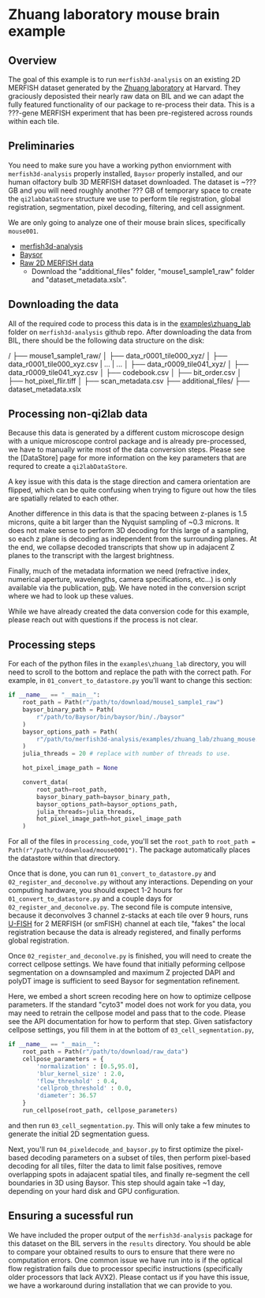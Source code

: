 # Zhuang laboratory mouse brain example

## Overview

The goal of this example is to run `merfish3d-analysis` on an existing 2D MERFISH dataset generated by the [Zhuang laboratory]() at Harvard. They graciously deposisted their nearly raw data on BIL and we can adapt the fully featured functionality of our package to re-process their data. This is a ???-gene MERFISH experiment that has been pre-registered across rounds within each tile.

## Preliminaries

You need to make sure you have a working python enviornment with `merfish3d-analysis` properly installed, `Baysor` properly installed, and our human olfactory bulb 3D MERFISH dataset downloaded. The dataset is ~??? GB and you will need roughly another ??? GB of temporary space to create the `qi2labDataStore` structure we use to perform tile registration, global registration, segmentation, pixel decoding, filtering, and cell assignment. 

We are only going to analyze one of their mouse brain slices, specifically `mouse001`.

- [merfish3d-analysis](https://www.github.com/qi2lab/merfish3d-analysis)
- [Baysor](https://github.com/kharchenkolab/Baysor)
- [Raw 2D MERFISH data](https://download.brainimagelibrary.org/cf/1c/cf1c1a431ef8d021/)
    - Download the "additional_files" folder, "mouse1_sample1_raw" folder and "dataset_metadata.xslx".

## Downloading the data

All of the required code to process this data is in the [examples\zhuang_lab](https://github.com/QI2lab/merfish3d-analysis/tree/main/examples/zhuang_lab) folder on `merfish3d-analysis` github repo. After downloading the data from BIL, there should be the following data structure on the disk:

/ 
├── mouse1_sample1_raw/ 
│ ├── data_r0001_tile000_xyz/
│ ├── data_r0001_tile000_xyz.csv
| ...
| ...
│ ├── data_r0009_tile041_xyz/
│ ├── data_r0009_tile041_xyz.csv
│ ├── codebook.csv
│ ├── bit_order.csv
│ ├── hot_pixel_flir.tiff
│ ├── scan_metadata.csv
├── additional_files/ 
├── dataset_metadata.xslx

## Processing non-qi2lab data

Because this data is generated by a different custom microscope design with a unique microscope control package and is already pre-processed, we have to manually write most of the data conversion steps. Please see the [DataStore] page for more information on the key parameters that are requred to create a `qi2labDataStore`.

A key issue with this data is the stage direction and camera orientation are flipped, which can be quite confusing when trying to figure out how the tiles are spatially related to each other.

Another difference in this data is that the spacing between z-planes is 1.5 microns, quite a bit larger than the Nyquist sampling of ~0.3 microns. It does not make sense to perform 3D decoding for this large of a sampling, so each z plane is decoding as independent from the surrounding planes. At the end, we collapse decoded transcripts that show up in adajacent Z planes to the transcript with the largest brightness.

Finally, much of the metadata information we need (refractive index, numerical aperture, wavelengths, camera specifications, etc...) is only available via the publication, [pub](). We have noted in the conversion script where we had to look up these values.

While we have already created the data conversion code for this example, please reach out with questions if the process is not clear. 

## Processing steps

For each of the python files in the `examples\zhuang_lab` directory, you will need to scroll to the bottom and replace the path with the correct path. For example, in `01_convert_to_datastore.py` you'll want to change this section:

```python
if __name__ == "__main__":
    root_path = Path(r"/path/to/download/mouse1_sample1_raw")
    baysor_binary_path = Path(
        r"/path/to/Baysor/bin/baysor/bin/./baysor"
    )
    baysor_options_path = Path(
        r"/path/to/merfish3d-analysis/examples/zhuang_lab/zhuang_mouse.toml"
    )
    julia_threads = 20 # replace with number of threads to use.

    hot_pixel_image_path = None

    convert_data(
        root_path=root_path,
        baysor_binary_path=baysor_binary_path,
        baysor_options_path=baysor_options_path,
        julia_threads=julia_threads,
        hot_pixel_image_path=hot_pixel_image_path
    )
```

For all of the files in `processing_code`, you'll set the `root_path` to `root_path = Path(r"/path/to/download/mouse0001")`. The package automatically places the datastore within that directory.

Once that is done, you can run `01_convert_to_datastore.py` and `02_register_and_deconolve.py` without any interactions. Depending on your computing hardware, you should expect 1-2 hours for `01_convert_to_datastore.py` and a couple days for `02_register_and_deconolve.py`. The second file is compute intensive, because it deconvolves 3 channel z-stacks at each tile over 9 hours, runs [U-FISH](https://github.com/UFISH-Team/U-FISH) for 2 MERFISH (or smFISH) channel at each tile, "fakes" the local registration because the data is already registered, and finally performs global registration.

Once `02_register_and_deconolve.py` is finished, you will need to create the correct cellpose settings. We have found that initially peforming cellpose segmentation on a downsampled and maximum Z projected DAPI and polyDT image is sufficient to seed Baysor for segmentation refinement.

Here, we embed a short screen recoding here on how to optimize cellpose parameters. If the standard "cyto3" model does not work for you data, you may need to retrain the cellpose model and pass that to the code. Please see the API documentation for how to perform that step. Given satisfactory cellpose settings, you fill them in at the bottom of `03_cell_segmentation.py`,

```python
if __name__ == "__main__":
    root_path = Path(r"/path/to/download/raw_data")
    cellpose_parameters = {
        'normalization' : [0.5,95.0],
        'blur_kernel_size' : 2.0,
        'flow_threshold' : 0.4,
        'cellprob_threshold' : 0.0,
        'diameter': 36.57
    }
    run_cellpose(root_path, cellpose_parameters)
```

and then run `03_cell_segmentation.py`. This will only take a few minutes to generate the initial 2D segmentation guess.

Next, you'll run `04_pixeldecode_and_baysor.py` to first optimize the pixel-based decoding parameters on a subset of tiles, then perform pixel-based decoding for all tiles, filter the data to limit false positives, remove overlapping spots in adajacent spatial tiles, and finally re-segment the cell boundaries in 3D using Baysor. This step should again take ~1 day, depending on your hard disk and GPU configuration.

## Ensuring a sucessful run

We have included the proper output of the `merfish3d-analysis` package for this dataset on the BIL servers in the `results` directory. You should be able to compare your obtained results to ours to ensure that there were no computation errors. One common issue we have run into is if the optical flow registration fails due to processor specific instructions (specifically older processors that lack AVX2). Please contact us if you have this issue, we have a workaround during installation that we can provide to you. 
